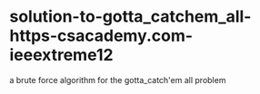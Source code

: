 # solution-to-gotta_catchem_all-https-csacademy.com-ieeextreme12
a brute force algorithm for the gotta_catch'em all problem

